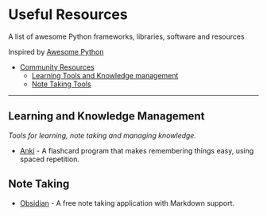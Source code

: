 # Useful Resources

A list of awesome Python frameworks, libraries, software and resources

Inspired by [Awesome Python](https://github.com/vinta/awesome-python)

- [Community Resources](#community-resources)
    - [Learning Tools and Knowledge management](#learning-and-knowledge-management)
    - [Note Taking Tools](#note-taking)


---

## Learning and Knowledge Management

*Tools for learning, note taking and managing knowledge.*

* [Anki](https://apps.ankiweb.net/) - A flashcard program that makes remembering things easy, using spaced repetition.


## Note Taking

* [Obsidian](https://obsidian.md/) - A free note taking application with Markdown support.